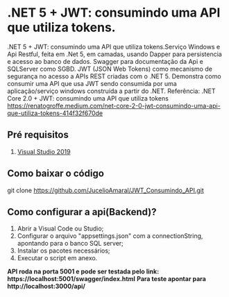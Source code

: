 
# .NET 5 + JWT: consumindo uma API que utiliza tokens.

.NET 5 + JWT: consumindo uma API que utiliza tokens.Serviço Windows e Api Restful, feita em .Net 5, em camadas, usando Dapper para persistencia e acesso ao banco de dados. Swagger para documentação da Api e SQLServer como SGBD.
JWT (JSON Web Tokens) como mecanismo de segurança no acesso a APIs REST criadas com o .NET 5. Demonstra como consumir uma API que usa JWT sendo consumida por uma aplicação/serviço windows construída a partir do .NET.
Referência: .NET Core 2.0 + JWT: consumindo uma API que utiliza tokens
https://renatogroffe.medium.com/net-core-2-0-jwt-consumindo-uma-api-que-utiliza-tokens-414f32f670de
 
## Pré requisitos
 
1. [Visual Studio 2019](https://visualstudio.microsoft.com/pt-br/vs/)

## Como baixar o código

git clone https://github.com/JucelioAmaral/JWT_Consumindo_API.git

## Como configurar a api(Backend)?

1. Abrir a Visual Code ou Studio;
2. Configurar o arquivo "appsettings.json" com a connectionString, apontando para o banco SQL server;
3. Instalar os pacotes necessários;
4. Executar o script em anexo.

**API roda na porta 5001 e pode ser testada pelo link: https://localhost:5001/swagger/index.html**
**Para teste apontar para http://localhost:3000/api/**


